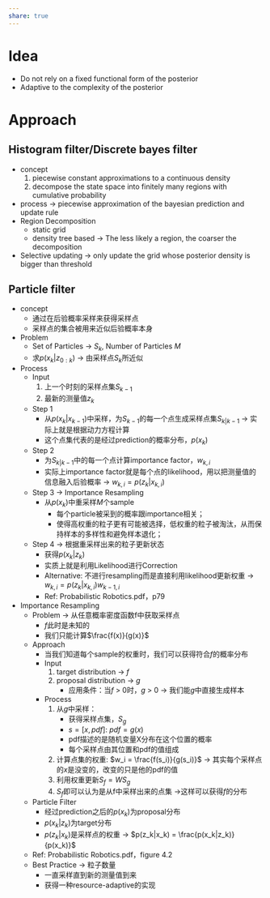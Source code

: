 ```yaml
---
share: true
---
```

# Idea
- Do not rely on a fixed functional form of the posterior
- Adaptive to the complexity of the posterior

# Approach

## Histogram filter/Discrete bayes filter
- concept
	1. piecewise constant approximations to a continuous density
	2. decompose the state space into finitely many regions with cumulative probability
- process → piecewise approximation of the bayesian prediction and update rule
- Region Decomposition
	- static grid
	- density tree based → The less likely a region, the coarser the decomposition
- Selective updating → only update the grid whose posterior density is bigger than threshold

## Particle filter
- concept
	- 通过在后验概率采样来获得采样点
	- 采样点的集合被用来近似后验概率本身
- Problem
	- Set of Particles → $S_k$, Number of Particles $M$
	- 求$p(x_k|z_{0:k})$ → 由采样点$S_k$所近似
- Process
	- Input
		1. 上一个时刻的采样点集$S_{k-1}$
		2. 最新的测量值$z_k$
	- Step 1
		- 从$p(x_k|x_{k-1})$中采样，为$S_{k-1}$的每一个点生成采样点集$S_{k|k-1}$ → 实际上就是根据动力方程计算
		- 这个点集代表的是经过prediction的概率分布，$p(x_k)$
	- Step 2
		- 为$S_{k|k-1}$中的每一个点计算importance factor，$w_{k,i}$
		- 实际上importance factor就是每个点的likelihood，用以把测量值的信息融入后验概率 → $w_{k,i} = p(z_k|x_{k,i})$
	- Step 3 → Importance Resampling
		- 从$p(x_k)$中重采样$M$个sample
			- 每个particle被采到的概率跟importance相关；
			- 使得高权重的粒子更有可能被选择，低权重的粒子被淘汰，从而保持样本的多样性和避免样本退化；
	- Step 4 -> 根据重采样出来的粒子更新状态
		- 获得$p(x_k|z_k)$
		- 实质上就是利用Likelihood进行Correction
		- Alternative: 不进行resampling而是直接利用likelihood更新权重 → $w_{k,i} = p(z_k|x_{k,i})w_{k-1,i}$
		- Ref: Probabilistic Robotics.pdf，p79
- Importance Resampling
	- Problem → 从任意概率密度函数f中获取采样点
		- $f$此时是未知的
		- 我们只能计算$\frac{f(x)}{g(x)}$
	- Approach
		- 当我们知道每个sample的权重时，我们可以获得符合$f$的概率分布
		- Input
			1. target distribution → $f$
			2. proposal distribution → $g$
				- 应用条件：当$f$ > 0时，$g$ > 0 → 我们能$g$中直接生成样本
		- Process
			1. 从$g$中采样：	
				- 获得采样点集，$S_g$
				- $s = [x, pdf]$: $pdf = g(x)$
				- pdf描述的是随机变量X分布在这个位置的概率
				- 每个采样点由其位置和pdf的值组成
			3. 计算点集的权重: $w_i = \frac{f(s_i)}{g(s_i)}$ → 其实每个采样点的$x$是没变的，改变的只是他的pdf的值
			4. 利用权重更新$S_f = WS_g$
			5. $S_f$即可以认为是从f中采样出来的点集 →这样可以获得$f$的分布
	- Particle Filter
		- 经过prediction之后的$p(x_k)$为proposal分布
		- $p(x_k|z_k)$为target分布
		- $p(z_k|x_k)$是采样点的权重 → $p(z_k|x_k) = \frac{p(x_k|z_k)}{p(x_k)}$
	- Ref: Probabilistic Robotics.pdf，figure 4.2
	- Best Practice → 粒子数量
		- 一直采样直到新的测量值到来
		- 获得一种resource-adaptive的实现